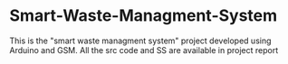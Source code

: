 # Smart-Waste-Managment-System
This is the "smart waste managment system" project developed using Arduino and GSM. All the src code and SS are available in project report

